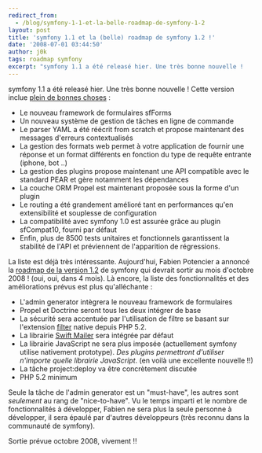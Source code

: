 ```yaml
---
redirect_from:
  - /blog/symfony-1-1-et-la-belle-roadmap-de-symfony-1-2
layout: post
title: 'symfony 1.1 et la (belle) roadmap de symfony 1.2 !'
date: '2008-07-01 03:44:50'
author: j0k
tags: roadmap symfony
excerpt: "symfony 1.1 a été releasé hier. Une très bonne nouvelle !     \nCette version inclue [plein de bonnes choses](http://prendreuncafe.com/blog/post/2008/06/30/Symfony-11-est-dans-les-bacs) …"
---
```


symfony 1.1 a été releasé hier. Une très bonne nouvelle !
Cette version inclue [plein de bonnes choses](http://prendreuncafe.com/blog/post/2008/06/30/Symfony-11-est-dans-les-bacs) :

* Le nouveau framework de formulaires sfForms
* Un nouveau système de gestion de tâches en ligne de commande
* Le parser YAML a été réécrit from scratch et propose maintenant des messages d'erreurs contextualisés
* La gestion des formats web permet à votre application de fournir une réponse et un format différents en fonction du type de requête entrante (iphone, bot ..)
* La gestion des plugins propose maintenant une API compatible avec le standard PEAR et gère notamment les dépendances
* La couche ORM Propel est maintenant proposée sous la forme d'un plugin
* Le routing a été grandement amélioré tant en performances qu'en extensibilité et souplesse de configuration
* La compatibilité avec symfony 1.0 est assurée grâce au plugin sfCompat10, fourni par défaut
* Enfin, plus de 8500 tests unitaires et fonctionnels garantissent la stabilité de l'API et préviennent de l'apparition de régressions.

La liste est déjà très intéressante.   Aujourd'hui, Fabien Potencier a annoncé la [roadmap de la version 1.2](http://www.symfony-project.org/blog/2008/07/01/symfony-1-2-roadmap) de symfony qui devrait sortir au mois d'octobre 2008 ! (oui, oui, dans 4 mois).   Là encore, la liste des fonctionnalités et des améliorations prévus est plus qu'alléchante :

* L'admin generator intègrera le nouveau framework de formulaires
* Propel et Doctrine seront tous les deux intégrer de base
* La sécurité sera accentuée par l'utilisation de filtre se basant sur l'extension [filter](http://fr.php.net/filter) native depuis PHP 5.2.
* La librairie [Swift Mailer](http://www.swiftmailer.org/) sera intégrée par défaut
* La librairie JavaScript ne sera plus imposée (actuellement symfony utilise nativement prototype). _Des plugins permettront d'utiliser n'importe quelle librairie JavaScript_. (en voilà une excellente nouvelle !!)
* La tâche project:deploy va être concrètement discutée
* PHP 5.2 minimum

Seule la tâche de l'admin generator est un "must-have", les autres sont *seulement* au rang de "nice-to-have". Vu le temps imparti et le nombre de fonctionnalités à développer, Fabien ne sera plus la seule personne à développer, il sera épaulé par d'autres développeurs (très reconnu dans la communauté de symfony).

Sortie prévue octobre 2008, vivement !!
